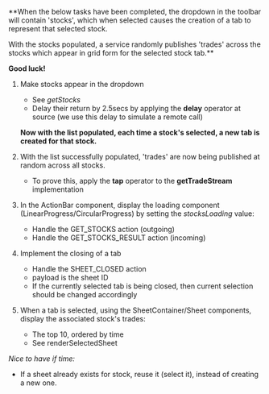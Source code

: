 **When the below tasks have been completed, the dropdown in the toolbar will contain 'stocks', which when selected causes the creation of a tab to represent that selected stock.

With the stocks populated, a service randomly publishes 'trades' across the stocks which appear in grid form for the selected stock tab.**

**Good luck!**

1.  Make stocks appear in the dropdown
    *  See *getStocks*
    *  Delay their return by 2.5secs by applying the **delay** operator at source (we use this delay to simulate a remote call)

    **Now with the list populated, each time a stock's selected, a new tab is created for that stock.**

2.  With the list successfully populated, 'trades' are now being published at random across all stocks.
    *  To prove this, apply the **tap** operator to the **getTradeStream** implementation

3.  In the ActionBar component, display the loading component (LinearProgress/CircularProgress) by setting the *stocksLoading* value:
    *   Handle the GET_STOCKS action (outgoing)
    *   Handle the GET_STOCKS_RESULT action (incoming)    
    
4.  Implement the closing of a tab
    *   Handle the SHEET_CLOSED action
    *   payload is the sheet ID
    *   If the currently selected tab is being closed, then current selection should be changed accordingly

5.  When a tab is selected, using the SheetContainer/Sheet components, display the associated stock's trades:    
    *   The top 10, ordered by time 
    *   See renderSelectedSheet         

*Nice to have if time:*
*  If a sheet already exists for stock, reuse it (select it), instead of creating a new one.